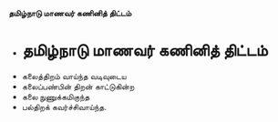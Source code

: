 **தமிழ்நாடு மாணவர் கணினித் திட்டம்**
- # தமிழ்நாடு மாணவர் கணினித் திட்டம்
- கலைத்திறம் வாய்ந்த வடிவுடைய
- கலைப்பண்பின் திறன் காட்டுகின்ற
- கலை நுணுக்கமிகுந்த
- பல்திறக் கவர்ச்சிவாய்ந்த.

